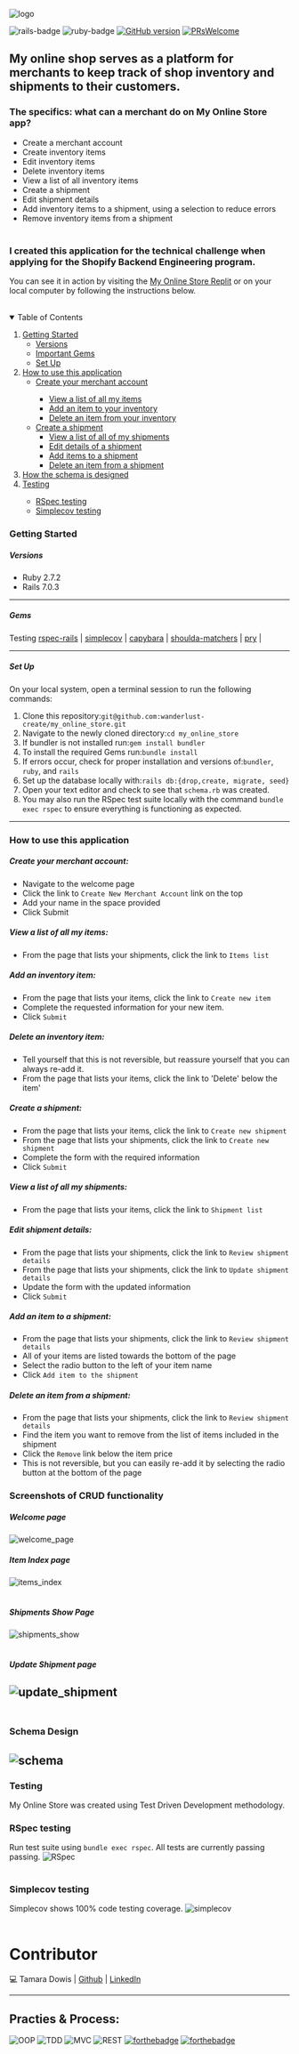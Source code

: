 <img src="https://user-images.githubusercontent.com/67713820/169630983-75e4bd9c-3337-4bce-8506-fb957ca8cd9a.png" alt="logo" max-width="600"><br>

![rails-badge](https://img.shields.io/badge/Rails-7.0.3-blue) ![ruby-badge](https://img.shields.io/badge/Ruby-2.7.2-orange)
[![GitHub version](https://badge.fury.io/gh/wanderlust-create%2Fmy_online_store.svg)](https://badge.fury.io/gh/wanderlust-create%2Fmy_online_store)
[![PRsWelcome](https://img.shields.io/badge/PRs-welcome-brightgreen.svg?style=shields)](http://makeapullrequest.com)

## My online shop serves as a platform for merchants to keep track of shop inventory and shipments to their customers. 
### The specifics: what can a merchant do on My Online Store app?
- Create a merchant account
- Create inventory items
- Edit inventory items
- Delete inventory items
- View a list of all inventory items
- Create a shipment
- Edit shipment details 
- Add inventory items to a shipment, using a selection to reduce errors
- Remove inventory items from a shipment<br><br>

### I created this application for the technical challenge when applying for the Shopify Backend Engineering program. 
You can see it in action by visiting the [My Online Store Replit](https://MyOnlineStore.wanderlusting.repl.co) or on your local computer by following the instructions below. <br><br>

<details open="open">
  <summary>Table of Contents</summary>
  <ol>
    <li>
      <a href="#getting-started">Getting Started</a>
      <ul>
        <li><a href="#versions">Versions</a></li>
        <li><a href="#gems">Important Gems</a></li>
        <li><a href="#set-up">Set Up</a></li>
      </ul> 
    </li>
        </ul>
    <li>
      <a href="#how-to-use-this-app">How to use this application</a>
       <ul>
        <li><a href="#create-your-merchant-account">Create your merchant account</a></li>
         <ul>
          <li><a href="#view-a-list-of-all-my-items">View a list of all my items</a></li>
          <li><a href="#add-an-inventory-item">Add an item to your inventory</a></li>
          <li><a href="#delete-an-inventory-item">Delete an item from your inventory</a></li>
       </ul>
         <li><a href="#create-a-shipment">Create a shipment</a>
           <ul>
          <li><a href="#view-a-list-of-all-my-shipments">View a list of all of my shipments</a></li>
            <li><a href="#edit-shipment-details">Edit details of a shipment</a></li>
            <li><a href="#add-an-item-to-a-shipment">Add items to a shipment</a></li>
            <li><a href="#delete-an-item-from-a-shipment">Delete an item from a shipment</a></li>  
         </ul> 
       </ul>
    </li>
        </ul>
        <li><a href="#schema-design">How the schema is designed</a></li>
        <li><a href="#testing">Testing</a></li>
          <ul>
            <li><a href="#rspec-testing">RSpec testing</a></li>
            <li><a href="#simplecov-testing">Simplecov testing</a></li>
          </ul>
      </details>


### Getting Started

##### Versions

- Ruby 2.7.2
- Rails 7.0.3

----------

##### Gems

Testing [rspec-rails](https://github.com/rspec/rspec-rails) | [simplecov](https://github.com/simplecov-ruby/simplecov) | [capybara](https://github.com/teamcapybara/capybara) | [shoulda-matchers](https://github.com/thoughtbot/shoulda-matchers) | [pry](https://github.com/pry/pry) | 

----------

##### Set Up
On your local system, open a terminal session to run the following commands:
1. Clone this repository:`git@github.com:wanderlust-create/my_online_store.git`
3. Navigate to the newly cloned directory:`cd my_online_store`
4. If bundler is not installed run:`gem install bundler`
5. To install the required Gems run:`bundle install` 
6. If errors occur, check for proper installation and versions of:`bundler`, `ruby`, and `rails`
7. Set up the database locally with:`rails db:{drop,create, migrate, seed}`
8. Open your text editor and check to see that `schema.rb` was created.
9. You may also run the RSpec test suite locally with the command `bundle exec rspec` to ensure everything is functioning as expected.

----------

### How to use this application

##### Create your merchant account:
- Navigate to the welcome page
- Click the link to `Create New Merchant Account`  link on the top
- Add your name in the space provided
- Click Submit

##### View a list of all my items:
- From the page that lists your shipments, click the link to `Items list`

##### Add an inventory item:
- From the page that lists your items, click the link to `Create new item`
- Complete the requested information for your new item. 
- Click `Submit`

##### Delete an inventory item:
- Tell yourself that this is not reversible, but reassure yourself that you can always re-add it. 
- From the page that lists your items, click the link to 'Delete' below the item'

##### Create a shipment:
- From the page that lists your items, click the link to `Create new shipment`
- From the page that lists your shipments, click the link to `Create new shipment`
- Complete the form with the required information
- Click `Submit`

##### View a list of all my shipments:
- From the page that lists your items, click the link to `Shipment list`

##### Edit shipment details:
- From the page that lists your shipments, click the link to `Review shipment details`
- From the page that lists your shipments, click the link to `Update shipment details`
- Update the form with the updated information
- Click `Submit`

##### Add an item to a shipment:
- From the page that lists your shipments, click the link to `Review shipment details`
- All of your items are listed towards the bottom of the page
- Select the radio button to the left of your item name
- Click `Add item to the shipment`

##### Delete an item from a shipment:
- From the page that lists your shipments, click the link to `Review shipment details`
- Find the item you want to remove from the list of items included in the shipment
- Click the `Remove` link below the item price
- This is not reversible, but you can easily re-add it by selecting the radio button at the bottom of the page


### Screenshots of CRUD functionality<br>
##### Welcome page
<img src="https://user-images.githubusercontent.com/67713820/169709554-3c4af1e9-17af-47a9-9973-96d8dd11e442.png" alt="welcome_page"><br>
##### Item Index page
<img src="https://user-images.githubusercontent.com/67713820/169709538-c260d4a6-34ca-4284-aa73-135efb64ef3d.png" alt="items_index" max-width="200"><br><br>

##### Shipments Show Page
<img src="https://user-images.githubusercontent.com/67713820/169709510-ceb65d6b-a4d7-4b27-819e-64ac98ba313b.png" alt="shipments_show" max-width="200"><br><br>

##### Update Shipment page
<img src="https://user-images.githubusercontent.com/67713820/169709606-2edb257f-a214-49b6-ba2e-35dd341af4c3.png" alt="update_shipment" max-width="200"><br><br>
----------

### Schema Design

<img src="https://user-images.githubusercontent.com/67713820/169710351-c95f6370-de06-428c-80ae-57b4b41f196b.png" alt="schema"><br>
----------

### Testing

My Online Store was created using Test Driven Development methodology. 

### RSpec testing

Run test suite using `bundle exec rspec`. All tests are currently passing passing.
<img src="https://user-images.githubusercontent.com/67713820/169710781-582807cb-6041-4128-96a1-003df1f059f8.png" alt="RSpec" max-width="200"><br><br>

### Simplecov testing

Simplecov shows 100% code testing coverage.
<img src="https://user-images.githubusercontent.com/67713820/169709458-224fc161-92d1-4506-9852-b90232e3bfda.png" alt="simplecov" max-width="200"><br><br>


# Contributor
💻 Tamara Dowis |  [Github](https://github.com/wanderlust-create)  |  [LinkedIn](https://www.linkedin.com/in/tamara-dowis/)

----------
## Practies & Process:
![OOP](https://user-images.githubusercontent.com/64919819/113648808-77684300-964a-11eb-8575-05aeaa946a6f.png)
![TDD](https://user-images.githubusercontent.com/64919819/113648827-7f27e780-964a-11eb-8f9e-dfdc2ed077c5.png)
![MVC](https://user-images.githubusercontent.com/64919819/113648848-8949e600-964a-11eb-833f-91872b6f3fe0.png)
![REST](https://user-images.githubusercontent.com/64919819/113648856-8ea73080-964a-11eb-8e85-6f580a54eaca.png)
[![forthebadge](http://forthebadge.com/images/badges/made-with-ruby.svg)](http://forthebadge.com)
[![forthebadge](http://forthebadge.com/images/badges/built-with-love.svg)](http://forthebadge.com)
